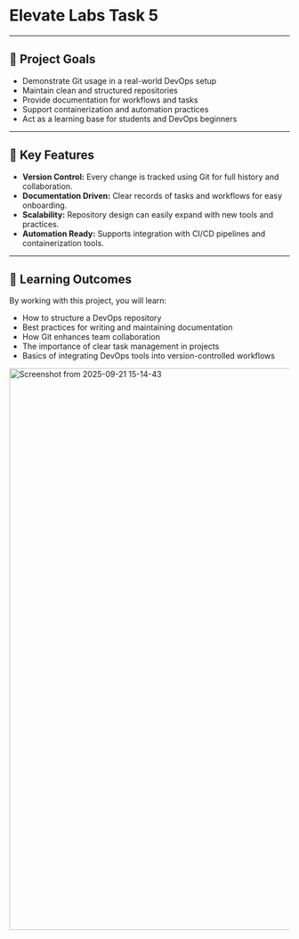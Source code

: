 # Elevate Labs Task 5

---

## 🌟 Project Goals
- Demonstrate Git usage in a real-world DevOps setup  
- Maintain clean and structured repositories  
- Provide documentation for workflows and tasks  
- Support containerization and automation practices  
- Act as a learning base for students and DevOps beginners  

---

## 🔑 Key Features
- **Version Control:** Every change is tracked using Git for full history and collaboration.  
- **Documentation Driven:** Clear records of tasks and workflows for easy onboarding.  
- **Scalability:** Repository design can easily expand with new tools and practices.  
- **Automation Ready:** Supports integration with CI/CD pipelines and containerization tools.  

---

## 📘 Learning Outcomes
By working with this project, you will learn:
- How to structure a DevOps repository  
- Best practices for writing and maintaining documentation  
- How Git enhances team collaboration  
- The importance of clear task management in projects  
- Basics of integrating DevOps tools into version-controlled workflows  
<img width="1867" height="1008" alt="Screenshot from 2025-09-21 15-14-43" src="https://github.com/user-attachments/assets/f6cc21d0-aeaf-4df9-9315-366d14bbeb4b" />


